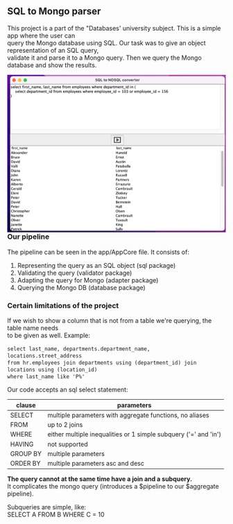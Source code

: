 ## SQL to Mongo parser

This project is a part of the "Databases' university subject. This is a simple app where the user can \
query the Mongo database using SQL. Our task was to give an object  representation of an SQL query, \
validate it and parse it to a Mongo query. Then we query the Mongo database and show the results.

<img src="src/main/resources/images/db_app.png"
alt="Sql to Mongo parser"
style="float: left; margin-right: 10px;" />

### Our pipeline

The pipeline can be seen in the app/AppCore file. It consists of: 
1. Representing the query as an SQL object (sql package) 
2. Validating the query (validator package) 
3. Adapting the query for Mongo (adapter package) 
4. Querying the Mongo DB (database package)

### Certain limitations of the project

If we wish to show a column that is not from a table we're querying, the table name needs \
to be given as well. Example:
```
select last_name, departments.department_name, locations.street_address 
from hr.employees join departments using (department_id) join locations using (location_id)
where last_name like 'P%'
```

Our code accepts an sql select statement: 

| clause   | parameters                                                       |
|----------|------------------------------------------------------------------|
| SELECT   | multiple parameters with aggregate functions, no aliases         |
 | FROM     | up to 2 joins                                                    |
 | WHERE    | either multiple inequalities or 1 simple subquery ('=' and 'in') |
 | HAVING   | not supported                                                    |
| GROUP BY | multiple parameters                                              |
| ORDER BY | multiple parameters asc and desc                                 |

 **The query cannot at the same time have a join and a subquery.** \
 It complicates the mongo query (introduces a $pipeline to our $aggregate pipeline). 

Subqueries are simple, like: \
SELECT A FROM B WHERE C = 10

